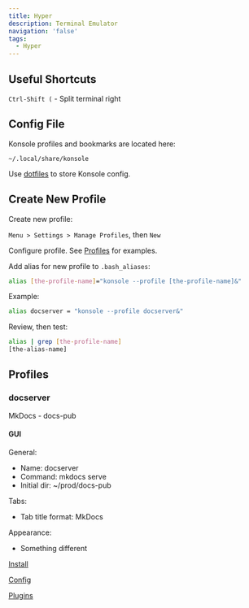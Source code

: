 ```yaml
---
title: Hyper
description: Terminal Emulator
navigation: 'false'
tags:
  - Hyper
---
```


## Useful Shortcuts

`Ctrl-Shift (` - Split terminal right

## Config File

Konsole profiles and bookmarks are located here:

```~/.local/share/konsole```

Use [dotfiles](../../../dev/projects/index.md) to store Konsole config.

## Create New Profile

Create new profile:

`Menu > Settings > Manage Profiles`, then `New`

Configure profile.  See [Profiles](#profiles) for examples.

Add alias for new profile to `.bash_aliases`:

```bash
alias [the-profile-name]="konsole --profile [the-profile-name]&"
```

Example:

```bash
alias docserver = "konsole --profile docserver&"
```

Review, then test:

```bash
alias | grep [the-profile-name]
[the-alias-name]
```

## Profiles

### docserver 

MkDocs - docs-pub 

#### GUI

General:

- Name: docserver
- Command: mkdocs serve
- Initial dir: ~/prod/docs-pub

Tabs:

- Tab title format: MkDocs 

Appearance: 

- Something different

<div class="ab-buttons">
    <div class="item-00 box1"><a href="install/"><p>Install</p></a></div>
    <div class="item-00 box1"><a href="config/"><p>Config</p></a></div>
    <div class="item-00 box1"><a href="plugins/"><p>Plugins</p></a></div>
</div>
